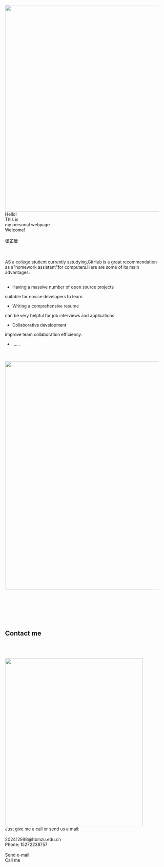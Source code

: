 <!DOCTYPE html>
<html> 
<head>
	<meta charset="utf-8">
	<meta name="viewport" content="width=device-width, initial-scale=1">
	<meta name="generator" content="RocketCake">
	<title></title>
	<link rel="stylesheet" type="text/css" href="index_html.css">
</head>
<body>
<div class="textstyle1">
  <div id="container_3e575098">
    <div id="container_3e575098_padding" >
      <div class="textstyle2">
        <img src="https://s2.loli.net/2024/11/30/ZyGfnv3TOpVQqME.jpg" width="1200" height="675" id="img_37cf11ab" alt="" title="" />
        <div id="text_5b736143">
          <div class="textstyle2">
            <div id="container_192b9a7">
              <div id="container_192b9a7_padding" >
                <div class="textstyle2">
<span class="textstyle3">Hello!<br/>This is<br/>my personal webpage</span><span class="textstyle4"><br/>Welcome!</span><span class="textstyle3"><br/><br/></span>                  <a href="index.html#appointment" style="text-decoration:none"><div id="button_2386f5af">
                    <div class="vcenterstyle1"><div class="vcenterstyle2">                      <div class="textstyle2">
                        </div>
                      <div class="textstyle1">
                        <span class="textstyle5">张芷曼</span>
                        </div>
                      </div></div>
                    </div></a>
                  </div>
                <div style="clear:both"></div>
                </div>
              </div>
            </div>
          </div>
        </div>
      <div style="clear:both"></div>
      </div>
    </div>
  <span class="textstyle6"><br/></span>
  <div id="container_1f421e47">
    <div id="container_1f421e47_padding" >
      <div class="textstyle2">
        <span class="textstyle7"><br/><br/></span>
        </div>
      <div class="textstyle1">
        <div id="container_74cc30ce">
          <div id="container_74cc30ce_padding" >
            <div class="textstyle2">
<span class="textstyle8">AS a college student currently sstudying,GitHub is a great recommendation as a&quot;homework assistant&quot;for computers.Here are some of its main advantages:<br/><br/></span>              <ul id="ul_23467b03" class="ulstyle1">
                <li><span class="textstyle8">Having a massive number of open source projects</span>                  </li>
                </ul>
<span class="textstyle8">suitable for novice developers to learn. <br/> </span>              <ul id="ul_40fcb774" class="ulstyle1">
                <li><span class="textstyle8">Writing a comprehensive resume</span>                  </li>
                </ul>
<span class="textstyle8">can be very helpful for job interviews and applications.<br/> </span>              <ul id="ul_73017a78" class="ulstyle1">
                <li><span class="textstyle8">Collaborative development </span>                  </li>
                </ul>
<span class="textstyle8">improve team collaboration efficiency.<br/> </span>              <ul id="ul_60dba8b2" class="ulstyle1">
                <li>                  <span class="textstyle8">......</span>
                  </li>
                </ul>
              <span class="textstyle8"> <br/> <br/></span>
              </div>
            </div>
          </div>
        <div id="container_55cd82bf">
          <div id="container_55cd82bf_padding" >
            <div class="textstyle2">
              <img src="rc_images/_____20241127192210.jpg" width="810" height="746" id="img_2a63c6c8" alt="" title="" />
              </div>
            <div style="clear:both"></div>
            </div>
          </div>
        </div>
      <div class="textstyle2">
        <span class="textstyle6"><br/><br/><br/><br/></span>
        </div>
      <div style="clear:both"></div>
      </div>
    </div>
  <span class="textstyle6"><br/></span>
  <div id="container_50443472">
    <div id="container_50443472_padding" >
      <div class="textstyle1">
        <span class="textstyle7"><br/></span>
<h2 id="heading_36175d75">Contact me</h2><div id="anchor_58465b21"><a name="appointment"></a></div>
        <span class="textstyle7"><br/><br/><br/></span>
        <div id="container_24d810db">
          <div id="container_24d810db_padding" >
            <div class="textstyle2">
              <img src="rc_images/_____20241127194548.jpg" width="451" height="549" id="img_3c70b732" alt="" title="" />
              </div>
            <div style="clear:both"></div>
            </div>
          </div>
        <div id="container_5937bf07">
          <div id="container_5937bf07_padding" >
            <div class="textstyle1">
              <span class="textstyle8">Just give me a call or send us a mail:<br/><br/>202412988@hbmzu.edu.cn<br/>Phone: 15272238757<br/><br/></span>
              <a href="mailto:gardening@example.com" style="text-decoration:none"><div id="button_32754fc4">
                <div class="vcenterstyle1"><div class="vcenterstyle2">                  <div class="textstyle1">
                    <span class="textstyle5">Send e-mail</span>
                    </div>
                  <div class="textstyle2">
                    </div>
                  </div></div>
                </div></a>
              <span class="textstyle8"> </span>
              <a href="tel:55512345678" style="text-decoration:none"><div id="button_5353c50c">
                <div class="vcenterstyle1"><div class="vcenterstyle2">                  <div class="textstyle1">
                    <span class="textstyle5">Call me</span>
                    </div>
                  <div class="textstyle2">
                    </div>
                  </div></div>
                </div></a>
              </div>
            <div style="clear:both"></div>
            </div>
          </div>
        <span class="textstyle6"><br/><br/><br/></span>
        </div>
      <div style="clear:both"></div>
      </div>
    </div>
  <span class="textstyle6"><br/></span>
  </div>
</body>
</html>
